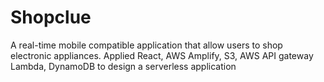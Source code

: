 # Shopclue


A real-time mobile compatible application that allow users to shop electronic appliances. 
Applied React, AWS Amplify, S3, AWS API gateway Lambda, DynamoDB to design a serverless application 
 
 

